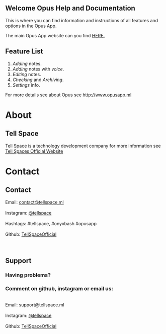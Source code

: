 ## Welcome Opus Help and Documentation

This is where you can find information and instructions of all features and options in the Opus App.

The main Opus App website can you find <a href="http://opusapp.ml"> HERE. </a>

## Feature List

1. _Adding_ notes.
2. _Adding_ notes with _voice_.
3. _Editing_ notes.
4. _Checking_ and _Archiving_.
5. _Settings_ info.


For more details see about Opus see <a href="http://www.opusapp.ml"> http://www.opusapp.ml </a>

# About

## Tell Space

Tell Space is a technology development company for more information see <a href="http://tellspace.ml"> Tell Spaces Official Website </a>

# Contact
## Contact
Email: contact@tellspace.ml
<br>
<br>
Instagram: <a href="http://www.instagram.com/tellspace/"> @tellspace </a>
<br>
<br>
Hashtags: #tellspace, #onyxbash #opusapp
<br>
<br>
Github: <a href="https://github.com/TellSpaceOfficial"> TellSpaceOfficial </a>
<br>
<br>
<br>
## Support
### Having problems?
### Comment on github, instagram or email us:
<br>
Email: support@tellspace.ml
<br>
<br>
Instagram: <a href="http://www.instagram.com/tellspace/"> @tellspace </a>
<br>
<br>
Github: <a href="https://github.com/TellSpaceOfficial"> TellSpaceOfficial </a>
<br> <br>
